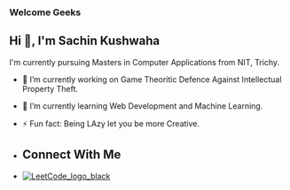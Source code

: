 ### Welcome Geeks
## Hi 👋, I'm Sachin Kushwaha
I'm currently pursuing Masters in Computer Applications from NIT, Trichy.
- 🔭 I’m currently working on Game Theoritic Defence Against Intellectual Property Theft.
- 🌱 I’m currently learning Web Development and Machine Learning.
- ⚡ Fun fact: Being LAzy let you be more Creative.

- ## Connect With Me
- [![LeetCode_logo_black](https://github.com/Sachin-Kushwaha1/Sachin-Kushwaha1/assets/110785295/ea7c48f8-ba9c-4c59-9268-c21a5d02ac49)](https://leetcode.com/Sachin_Kushwaha/)

